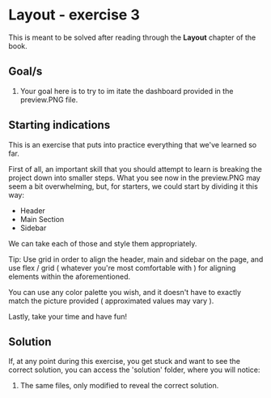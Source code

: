 # Layout - exercise 3

This is meant to be solved after reading through the **Layout** chapter of the book.

## Goal/s
1. Your goal here is to try to im
itate the dashboard provided in the preview.PNG file.

## Starting indications 
This is an exercise that puts into practice everything that we've learned so far.

First of all, an important skill that you should attempt to learn is breaking the project down into smaller steps. What you see now in the preview.PNG may seem a bit overwhelming, but, for starters, we could start by dividing it this way:
* Header
* Main Section
* Sidebar

We can take each of those and style them appropriately. 

Tip: Use grid in order to align the header, main and sidebar on the page, and use flex / grid ( whatever you're most comfortable with ) for aligning elements within the aforementioned. 

You can use any color palette you wish, and it doesn't have to exactly match the picture provided ( approximated values may vary ).

Lastly, take your time and have fun!


## Solution
If, at any point during this exercise, you get stuck and want to see the correct solution, you can access the 'solution' folder, where you will notice:
1. The same files, only modified to reveal the correct solution.
